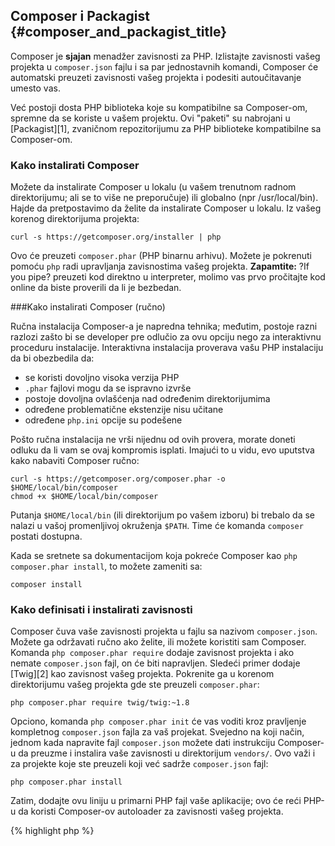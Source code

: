 ﻿---
isChild: true
---

## Composer i Packagist {#composer_and_packagist_title}

Composer je **sjajan** menadžer zavisnosti za PHP. Izlistajte zavisnosti vašeg projekta u `composer.json` fajlu i sa par
jednostavnih komandi, Composer će automatski preuzeti zavisnosti vašeg projekta i podesiti autoučitavanje umesto vas.

Već postoji dosta PHP biblioteka koje su kompatibilne sa Composer-om, spremne da se koriste u vašem projektu. Ovi 
"paketi" su nabrojani u [Packagist][1], zvaničnom repozitorijumu za PHP biblioteke kompatibilne sa Composer-om.

### Kako instalirati Composer

Možete da instalirate Composer u lokalu (u vašem trenutnom radnom direktorijumu; ali se to više ne preporučuje) ili 
globalno (npr /usr/local/bin). Hajde da pretpostavimo da želite da instalirate Composer u lokalu. Iz vašeg korenog 
direktorijuma projekta:

    curl -s https://getcomposer.org/installer | php

Ovo će preuzeti `composer.phar` (PHP binarnu arhivu). Možete je pokrenuti pomoću `php` radi upravljanja zavisnostima
vašeg projekta. <strong>Zapamtite:</strong> ?If you pipe? preuzeti kod direktno u interpreter, molimo vas prvo pročitajte 
kod online da biste proverili da li je bezbedan.

###Kako instalirati Composer (ručno)

Ručna instalacija Composer-a je napredna tehnika; međutim, postoje razni razlozi zašto bi se developer pre odlučio za 
ovu opciju nego za interaktivnu proceduru instalacije. Interaktivna instalacija proverava vašu PHP instalaciju da bi 
obezbedila da:

- se koristi dovoljno visoka verzija PHP
- `.phar` fajlovi mogu da se ispravno izvrše
- postoje dovoljna ovlašćenja nad određenim direktorijumima
- određene problematične ekstenzije nisu učitane
- određene `php.ini` opcije su podešene

Pošto ručna instalacija ne vrši nijednu od ovih provera, morate doneti odluku da li vam se ovaj kompromis isplati. 
Imajući to u vidu, evo uputstva kako nabaviti Composer ručno:

    curl -s https://getcomposer.org/composer.phar -o $HOME/local/bin/composer
    chmod +x $HOME/local/bin/composer

Putanja `$HOME/local/bin` (ili direktorijum po vašem izboru) bi trebalo da se nalazi u vašoj promenljivoj okruženja 
`$PATH`. Time će komanda `composer` postati dostupna.

Kada se sretnete sa dokumentacijom koja pokreće Composer kao `php composer.phar install`, to možete zameniti sa:

    composer install

### Kako definisati i instalirati zavisnosti

Composer čuva vaše zavisnosti projekta u fajlu sa nazivom `composer.json`. Možete ga održavati ručno ako želite, ili 
možete koristiti sam Composer. Komanda `php composer.phar require` dodaje zavisnost projekta i ako nemate 
`composer.json` fajl, on će biti napravljen. Sledeći primer dodaje [Twig][2] kao zavisnost vašeg projekta. Pokrenite ga
u korenom direktorijumu vašeg projekta gde ste preuzeli `composer.phar`:

	php composer.phar require twig/twig:~1.8

Opciono, komanda `php composer.phar init` će vas voditi kroz pravljenje kompletnog `composer.json` fajla za vaš 
projekat. Svejedno na koji način, jednom kada napravite fajl `composer.json` možete dati instrukciju Composer-u da 
preuzme i instalira vaše zavisnosti u direktorijum `vendors/`. Ovo važi i za projekte koje ste preuzeli koji već sadrže 
`composer.json` fajl:

    php composer.phar install

Zatim, dodajte ovu liniju u primarni PHP fajl vaše aplikacije; ovo će reći PHP-u da koristi Composer-ov autoloader za 
zavisnosti vašeg projekta.

{% highlight php %}
<?php
require 'vendor/autoload.php';
{% endhighlight %}

Sada možete koristiti vaše zavisnosti projekta, i one će se po zahtevu automatski učitati.

### Ažuriranje vaših zavisnosti

Composer kreira fajl `composer.lock` koji čuva tačnu verziju svakog paketa koji je preuzeo kada prvi put pokrenete 
`php composer.phar install`. AKo šerujete vaš projekat sa drugim programerima a fajl `composer.lock` je deo vaše 
distribucije, kada oni pokrenu `php composer.phar install` dobiće iste verzije kao i vi. Da biste ažurirali vaše 
zavisnosti, pokrenite `php composer.phar update`.

Ovo je najkorisnije kada fleksibilno definišete zahteve verzije. Na primer, zahtev verzije ~1.8 znači "sve što je novije
od verzije 1.8.0, ali manje od 2.0.x-dev". Možete takođe koristiti i `*` magični karakter kao u `1.8.*`. Sada će 
Composer-ova `php composer.phar update` komanda ažurirati sve vaše zavisnosti na najnoviju verziju koja odgovara 
ograničenjima koja ste definisali.

### Proveravanje vaših zavisnosti sa aspekta sigurnosti

[Security Advisories Checker][3] je web servis i alat koji se izvršava sa komandne linije, oba će pregledati vaš 
`composer.lock` fajl i obavestiti vas ako je potrebno da ažurirate bilo koju od vaših zavisnosti.

* [Naučite više o Composer-u][4]

[1]: http://packagist.org/
[2]: http://twig.sensiolabs.org
[3]: https://security.sensiolabs.org/
[4]: http://getcomposer.org/doc/00-intro.md

